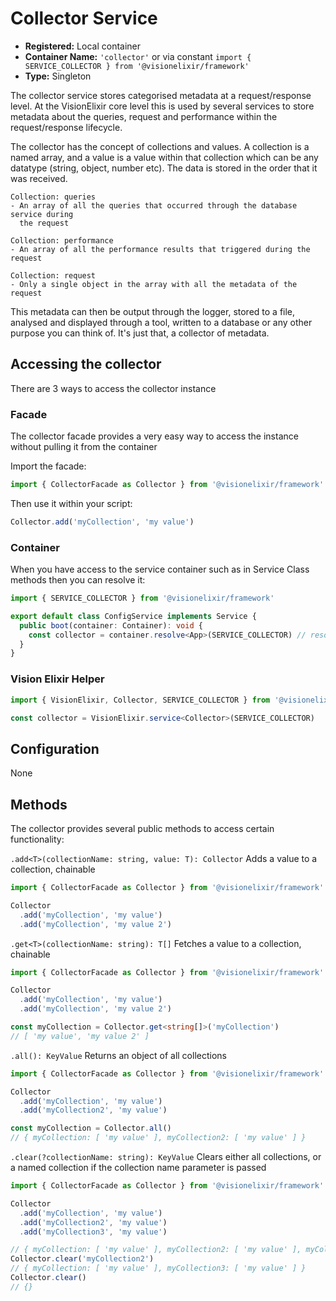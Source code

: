 # Collector Service

- **Registered:** Local container
- **Container Name:** `'collector'` or via constant `import { SERVICE_COLLECTOR } from '@visionelixir/framework'`
- **Type:** Singleton

The collector service stores categorised metadata at a request/response level. At the VisionElixir core level this is
used by several services to store metadata about the queries, request and performance within the request/response lifecycle.

The collector has the concept of collections and values. A collection is a named array, and a value is a value within
that collection which can be any datatype (string, object, number etc). The data is stored in the order that it was received.

```text
Collection: queries
- An array of all the queries that occurred through the database service during
  the request
```

```text
Collection: performance
- An array of all the performance results that triggered during the request
```

```text
Collection: request
- Only a single object in the array with all the metadata of the request
```

This metadata can then be output through the logger, stored to a file, analysed and displayed through a tool, written
to a database or any other purpose you can think of. It's just that, a collector of metadata.

## Accessing the collector

There are 3 ways to access the collector instance

### Facade

The collector facade provides a very easy way to access the instance without pulling it from the container

Import the facade:
```typescript
import { CollectorFacade as Collector } from '@visionelixir/framework'
```

Then use it within your script:
```typescript
Collector.add('myCollection', 'my value')
```

### Container

When you have access to the service container such as in Service Class methods then you can resolve it:

```typescript
import { SERVICE_COLLECTOR } from '@visionelixir/framework'

export default class ConfigService implements Service {
  public boot(container: Container): void {
    const collector = container.resolve<App>(SERVICE_COLLECTOR) // resolve it from the container
  }
}
```

### Vision Elixir Helper

```typescript
import { VisionElixir, Collector, SERVICE_COLLECTOR } from '@visionelixir/framework'

const collector = VisionElixir.service<Collector>(SERVICE_COLLECTOR)
```

## Configuration

None

## Methods

The collector provides several public methods to access certain functionality:

`.add<T>(collectionName: string, value: T): Collector` Adds a value to a collection, chainable

```typescript
import { CollectorFacade as Collector } from '@visionelixir/framework'

Collector
  .add('myCollection', 'my value')
  .add('myCollection', 'my value 2')
```

`.get<T>(collectionName: string): T[]` Fetches a value to a collection, chainable

```typescript
import { CollectorFacade as Collector } from '@visionelixir/framework'

Collector
  .add('myCollection', 'my value')
  .add('myCollection', 'my value 2')

const myCollection = Collector.get<string[]>('myCollection')
// [ 'my value', 'my value 2' ]
```

`.all(): KeyValue` Returns an object of all collections

```typescript
import { CollectorFacade as Collector } from '@visionelixir/framework'

Collector
  .add('myCollection', 'my value')
  .add('myCollection2', 'my value')

const myCollection = Collector.all()
// { myCollection: [ 'my value' ], myCollection2: [ 'my value' ] }
```

`.clear(?collectionName: string): KeyValue` Clears either all collections, or a named collection if the collection name
parameter is passed

```typescript
import { CollectorFacade as Collector } from '@visionelixir/framework'

Collector
  .add('myCollection', 'my value')
  .add('myCollection2', 'my value')
  .add('myCollection3', 'my value')

// { myCollection: [ 'my value' ], myCollection2: [ 'my value' ], myCollection3: [ 'my value' ] }
Collector.clear('myCollection2')
// { myCollection: [ 'my value' ], myCollection3: [ 'my value' ] }
Collector.clear()
// {}
```